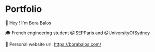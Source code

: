 # Portfolio

👋 Hey ! I'm Bora Balos

🎓 French engineering student @ISEPParis and @UniversityOfSydney

👀 Personal website url: https://borabalos.com/ 
